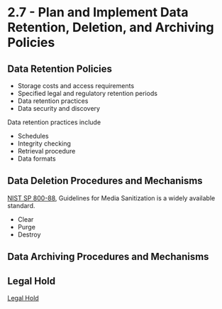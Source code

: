 # 2.7 - Plan and Implement Data Retention, Deletion, and Archiving Policies

## Data Retention Policies

- Storage costs and access requirements
- Specified legal and regulatory retention periods
- Data retention practices
- Data security and discovery

Data retention practices include
- Schedules
- Integrity checking
- Retrieval procedure
- Data formats

## Data Deletion Procedures and Mechanisms

[NIST SP 800-88](https://csrc.nist.gov/pubs/sp/800/88/r1/final), Guidelines for Media Sanitization is a widely available standard.
- Clear
- Purge
- Destroy

## Data Archiving Procedures and Mechanisms

## Legal Hold

[Legal Hold](../../Definitions/L.md#legal-hold)

